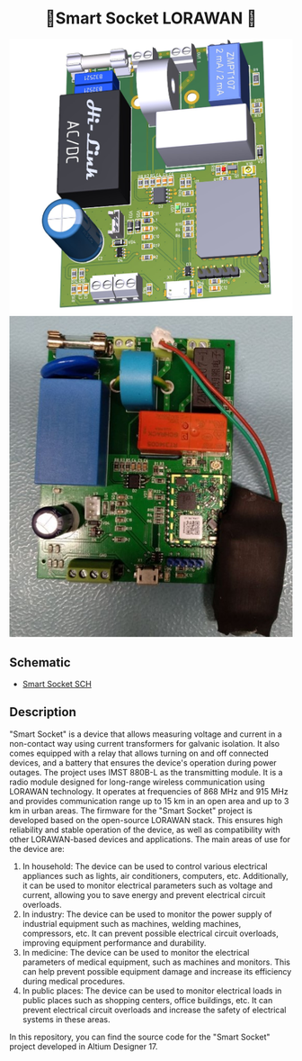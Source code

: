<h1 align = "center">🌟Smart Socket LORAWAN 🌟</h1>

![](img/1.jpg)
![](img/2.jpg)

## Schematic

- [Smart Socket SCH](./sh/smsc.pdf)

## Description

"Smart Socket" is a device that allows measuring voltage and current in a non-contact way using current transformers for galvanic isolation. It also comes equipped with a relay that allows turning on and off connected devices, and a battery that ensures the device's operation during power outages.
The project uses IMST 880B-L as the transmitting module. It is a radio module designed for long-range wireless communication using LORAWAN technology. It operates at frequencies of 868 MHz and 915 MHz and provides communication range up to 15 km in an open area and up to 3 km in urban areas.
The firmware for the "Smart Socket" project is developed based on the open-source LORAWAN stack. This ensures high reliability and stable operation of the device, as well as compatibility with other LORAWAN-based devices and applications.
The main areas of use for the device are:

1.	In household: The device can be used to control various electrical appliances such as lights, air conditioners, computers, etc. Additionally, it can be used to monitor electrical parameters such as voltage and current, allowing you to save energy and prevent electrical circuit overloads.
2.	In industry: The device can be used to monitor the power supply of industrial equipment such as machines, welding machines, compressors, etc. It can prevent possible electrical circuit overloads, improving equipment performance and durability.
3.	In medicine: The device can be used to monitor the electrical parameters of medical equipment, such as machines and monitors. This can help prevent possible equipment damage and increase its efficiency during medical procedures.
4.	In public places: The device can be used to monitor electrical loads in public places such as shopping centers, office buildings, etc. It can prevent electrical circuit overloads and increase the safety of electrical systems in these areas.

In this repository, you can find the source code for the "Smart Socket" project developed in Altium Designer 17.
